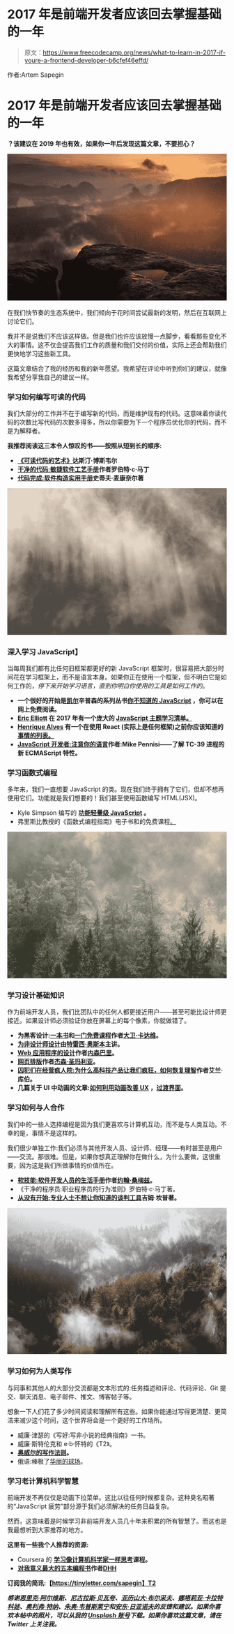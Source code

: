 # 2017 年是前端开发者应该回去掌握基础的一年

> 原文：<https://www.freecodecamp.org/news/what-to-learn-in-2017-if-youre-a-frontend-developer-b6cfef46effd/>

作者:Artem Sapegin

# 2017 年是前端开发者应该回去掌握基础的一年

**？该建议在 2019 年也有效，如果你一年后发现这篇文章，不要担心？**

![UFQhtFXfF4jvcuPjL96IyHrYbYl-0182Q5iF](img/a264afa67c4cda24b830eecc4a6b6318.png)

在我们快节奏的生态系统中，我们倾向于花时间尝试最新的发明，然后在互联网上讨论它们。

我并不是说我们不应该这样做。但是我们也许应该放慢一点脚步，看看那些变化不大的事情。这不仅会提高我们工作的质量和我们交付的价值，实际上还会帮助我们更快地学习这些新工具。

这篇文章结合了我的经历和我的新年愿望。我希望在评论中听到你们的建议，就像我希望分享我自己的建议一样。

### **学习如何编写可读的代码**

我们大部分的工作并不在于编写新的代码，而是维护现有的代码。这意味着你读代码的次数比写代码的次数多得多，所以你需要为下一个程序员优化你的代码，而不是为解释者。

**我推荐阅读这三本令人惊叹的书——按照从短到长的顺序:**

*   **[《可读代码的艺术》](https://www.amazon.com/gp/product/0596802293/)达斯汀·博斯韦尔**
*   **[干净的代码:敏捷软件工艺手册](https://www.amazon.com/Clean-Code-Handbook-Software-Craftsmanship/dp/0132350882/)作者罗伯特·c·马丁**
*   **[代码完成:软件构造实用手册](https://www.amazon.com/Code-Complete-Practical-Handbook-Construction/dp/0735619670/)史蒂夫·麦康奈尔著**

![mKRKXpyKyBV9Df0jFvL8TllRTQz9ttsO2nFH](img/10fe6bd382ef836ae7eac6d78f7701ca.png)

### **深入学习 JavaScript】**

当每周我们都有比任何旧框架都更好的新 JavaScript 框架时，很容易把大部分时间花在学习框架上，而不是语言本身。如果你正在使用一个框架，但不明白它是如何工作的，*停下来开始学习语言，直到你明白你使用的工具是如何工作的*。

*   **一个很好的开始是[凯尔](https://www.freecodecamp.org/news/what-to-learn-in-2017-if-youre-a-frontend-developer-b6cfef46effd/undefined)辛普森的系列丛书[你不知道的 JavaScript](https://github.com/getify/You-Dont-Know-JS) ，你可以在网上免费阅读。**
*   **[Eric Elliott](https://www.freecodecamp.org/news/what-to-learn-in-2017-if-youre-a-frontend-developer-b6cfef46effd/undefined) 在 2017 年有一个庞大的 [JavaScript 主题学习清单。](https://medium.com/javascript-scene/top-javascript-frameworks-topics-to-learn-in-2017-700a397b711#.zhnbn4rvg)**
*   **[Henrique Alves](https://www.freecodecamp.org/news/what-to-learn-in-2017-if-youre-a-frontend-developer-b6cfef46effd/undefined) 有一个在使用 React (实际上是任何框架)之前你应该知道的[事情的列表。](http://henriquea.github.io/blog/before-dive-into-react.html)**
*   **[JavaScript 开发者:注意你的语言](https://bocoup.com/weblog/javascript-developers-watch-your-language)作者:Mike Pennisi——了解 TC-39 进程的新 ECMAScript 特性。**

### **学习函数式编程**

多年来，我们一直想要 JavaScript 的类。现在我们终于拥有了它们，但却不想再使用它们。功能就是我们想要的！我们甚至使用函数编写 HTML(JSX)。

*   Kyle Simpson 编写的 **[功能轻量级 JavaScript](https://github.com/getify/Functional-Light-JS) 。**
*   弗里斯比教授的《函数式编程指南》电子书和的免费课程[。](https://egghead.io/courses/professor-frisby-introduces-composable-functional-javascript)

![pIVQa1xsmy1pV8skgk-nkMvAq3kzJSk8aRB-](img/fd5f30656397e3f1dfc893021e202561.png)

### **学习设计基础知识**

作为前端开发人员，我们比团队中的任何人都更接近用户——甚至可能比设计师更接近。如果设计师必须验证你放在屏幕上的每个像素，你就做错了。

*   **为黑客设计:[一本书](https://www.amazon.com/Design-Hackers-Reverse-Engineering-Beauty-ebook/dp/B005J578EW)和[一门免费课程](http://designforhackers.com/)作者[大卫·卡达维](https://www.freecodecamp.org/news/what-to-learn-in-2017-if-youre-a-frontend-developer-b6cfef46effd/undefined)。**
*   **[为非设计师设计](https://youtu.be/ZbrzdMaumNk)由[特雷西·奥斯本](https://www.freecodecamp.org/news/what-to-learn-in-2017-if-youre-a-frontend-developer-b6cfef46effd/undefined)主讲。**
*   **[Web 应用程序的设计](http://nathanbarry.com/webapps/)作者[内森巴里](https://www.freecodecamp.org/news/what-to-learn-in-2017-if-youre-a-frontend-developer-b6cfef46effd/undefined)。**
*   **[网页排版](https://abookapart.com/products/on-web-typography)作者[杰森·圣玛利亚](https://www.freecodecamp.org/news/what-to-learn-in-2017-if-youre-a-frontend-developer-b6cfef46effd/undefined)。**
*   **[囚犯们在经营疯人院:为什么高科技产品让我们疯狂，如何恢复理智](https://www.amazon.com/Inmates-Are-Running-Asylum-Products-ebook/dp/B000OZ0N62/)作者艾兰·库伯。**
*   **几篇关于 UI 中动画的文章:[如何利用动画改善 UX](http://babich.biz/how-to-use-animation-to-improve-ux/) ，[过渡界面](https://medium.com/@pasql/transitional-interfaces-926eb80d64e3#.igcwawszz)。**

### **学习如何与人合作**

我们中的一些人选择编程是因为我们更喜欢与计算机互动，而不是与人类互动。不幸的是，事情不是这样的。

我们很少单独工作:我们必须与其他开发人员、设计师、经理——有时甚至是用户——交流。那很难。但是，如果你想真正理解你在做什么，为什么要做，这很重要，因为这是我们所做事情的价值所在。

*   **[软技能:软件开发人员的生活手册](https://www.amazon.com/Soft-Skills-software-developers-manual/dp/1617292397/)作者[约翰·桑梅兹](https://www.freecodecamp.org/news/what-to-learn-in-2017-if-youre-a-frontend-developer-b6cfef46effd/undefined)。**
*   《干净的程序员:职业程序员的行为准则》罗伯特·c·马丁著。
*   **[从没有开始:专业人士不想让你知道的谈判工具](https://www.amazon.com/Start-No-Negotiating-Tools-that-ebook/dp/B003EY7JEE/)吉姆·坎普著。**

![yGjEFrRqlNzay4S8y4nZWoE9iIWN1xJ2BF-6](img/e9ab7fdd0e2197c17acbb870cccc3d47.png)

### **学习如何为人类写作**

与同事和其他人的大部分交流都是文本形式的:任务描述和评论、代码评论、Git 提交、聊天消息、电子邮件、推文、博客帖子等。

想象一下人们花了多少时间阅读和理解所有这些。如果你能通过写得更清楚、更简洁来减少这个时间，这个世界将会是一个更好的工作场所。

*   威廉·津瑟的《写好:写非小说的经典指南》一书。
*   威廉·斯特伦克和 e·b·怀特的《T2》。
*   **[奥威尔的写作法则](http://www.economist.com/blogs/prospero/2013/07/george-orwell-writing)。**
*   俄语:棒极了[华丽的球场](http://maximilyahov.ru/glvrd-pro/)。

### **学习老计算机科学智慧**

前端开发不再仅仅是动画下拉菜单。这比以往任何时候都复杂。这种臭名昭著的“JavaScript 疲劳”部分源于我们必须解决的任务日益复杂。

然而，这意味着是时候学习非前端开发人员几十年来积累的所有智慧了。而这也是我最想听到大家推荐的地方。

**这里有一些我个人推荐的资源:**

*   Coursera 的 **[学习像计算机科学家一样思考](https://www.coursera.org/specializations/algorithms)课程。**
*   **[对我意义最大的五本编程书](https://signalvnoise.com/posts/3375-the-five-programming-books-that-meant-most-to-me)作者[DHH](https://www.freecodecamp.org/news/what-to-learn-in-2017-if-youre-a-frontend-developer-b6cfef46effd/undefined)**

****订阅我的简讯:【https://tinyletter.com/sapegin】T2****

***感谢[恩里克·阿尔维斯](http://alves.im/)、[尼古拉斯·贝瓦夸](https://ponyfoo.com/)、[亚历山大·布尔采夫](http://burtsev.me/)、[娜塔莉亚·卡拉特科娃](https://twitter.com/meuwka)、[奥利弗·特纳](https://twitter.com/oliverturner)、[朱奥·韦普斯莱宁](http://survivejs.com/)和[安东·日亚诺夫](http://antonz.ru/)的反馈和建议。如果你喜欢本帖中的照片，可以从我的 [Unsplash 账号](https://unsplash.com/@sapegin)下载。如果你喜欢这篇文章，请在 Twitter 上关注我。***